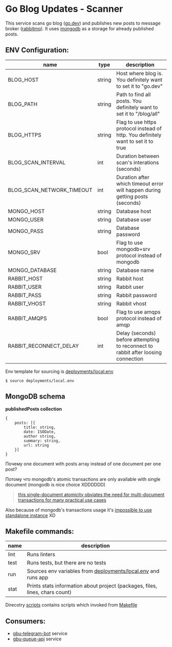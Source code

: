 # Go Blog Updates - Scanner
This service scans go blog ([go.dev](https://go.dev)) and publishes new posts to message broker ([rabbitmq](https://www.rabbitmq.com/)).
It uses [mongodb](https://www.mongodb.com/) as a storage for already published posts.

## ENV Configuration:
| name                      | type   | description                                                                        |
| ------------------------- | ------ | ---------------------------------------------------------------------------------- |
| BLOG_HOST                 | string | Host where blog is. You definitely want to set it to "go.dev"                      |
| BLOG_PATH                 | string | Path to find all posts. You definitely want to set it to "/blog/all"               |
| BLOG_HTTPS                | string | Flag to use https protocol instead of http. You definitely want to set it to true  |
| BLOG_SCAN_INTERVAL        | int    | Duration between scan's interations (seconds)                                      |
| BLOG_SCAN_NETWORK_TIMEOUT | int    | Duration after which timeout error will happen during getting posts (seconds)      |
| MONGO_HOST                | string | Database host                                                                      |
| MONGO_USER                | string | Database user                                                                      |
| MONGO_PASS                | string | Database password                                                                  |
| MONGO_SRV                 | bool   | Flag to use mongodb+srv protocol instead of mongodb                                |
| MONGO_DATABASE            | string | Database name                                                                      |
| RABBIT_HOST               | string | Rabbit host                                                                        |
| RABBIT_USER               | string | Rabbit user                                                                        |
| RABBIT_PASS               | string | Rabbit password                                                                    |
| RABBIT_VHOST              | string | Rabbit vhost                                                                       |
| RABBIT_AMQPS              | bool   | Flag to use amqps protocol instead of amqp                                         |
| RABBIT_RECONNECT_DELAY    | int    | Delay (seconds) before attempting to reconnect to rabbit after loosing connection  |

Env template for sourcing is [deployments/local.env](deployments/local.env)
```
$ source deployments/local.env
```

## MongoDB schema
**publishedPosts collection**
```
{
    posts: [{
        title: string,
        date: ISODate,
        author string,
        summary: string,
        url: string
    }]
}
```
Почему one document with posts array instead of one document per one post?

Потому что mongodb's atomic transactions are only available with single document (mongodb is nice choice XDDDDDD) <!-- или я просто ничего не понял -->

> [this single-document atomicity obviates the need for multi-document transactions for many practical use cases](https://docs.mongodb.com/manual/core/transactions/#transactions)

Also because of mongodb's transactions usage it's [impossible to use standalone instance](https://docs.mongodb.com/manual/core/transactions/#feature-compatibility-version--fcv-) XD

## Makefile commands:
| name | description                                                                            |
| ---- | -------------------------------------------------------------------------------------- |
| lint | Runs linters                                                                           |
| test | Runs tests, but there are no tests                                                     |
| run  | Sources env variables from [deployments/local.env](deployments/local.env) and runs app |
| stat | Prints stats information about project (packages, files, lines, chars count)           |

Direcotry [scripts](/scripts) contains scripts which invoked from [Makefile](Makefile)

## Consumers:
 - [gbu-telegram-bot](https://github.com/don2quixote/gbu-telegram-bot) service
 - [gbu-queue-api](https://github.com/don2quixote/gbu-queue-api) service